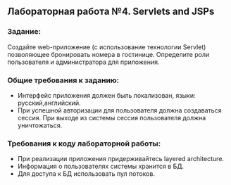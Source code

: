 ## Лабораторная работа №4. Servlets and JSPs

### Задание: 
Создайте web-приложение (с использование технологии Servlet) позволяющее бронировать номера в гостинице. Определите роли пользователя и администратора для приложения.

### Общие требования к заданию:
- Интерфейс приложения должен быль локализован, языки: русский,английский.
- При успешной авторизации для пользователя должна создаваться сессия. При выходе из системы сессия пользователя должна уничтожаться.

### Требования к коду лабораторной работы:
- При реализации приложения придерживайтесь layered architecture.
- Информация о пользователях системы хранится в БД.
- Для доступа к БД использовать пул потоков.
